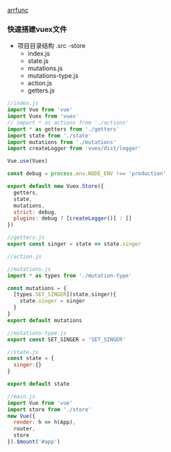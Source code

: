 [arrfunc](https://mp.weixin.qq.com/s/N0ahVkwVhDpnzGdZyC8jQg)

### 快速搭建vuex文件

- 项目目录结构
.src
  -store
    - index.js
    - state.js
    - mutations.js
    - mutations-type.js
    - action.js
    - getters.js

```js
//index.js
import Vue from 'vue'
import Vuex from 'vuex'
// import * as actions from './actions'
import * as getters from './getters'
import state from './state'
import mutations from './mutations'
import createLogger from 'vuex/dist/logger'

Vue.use(Vuex)

const debug = process.env.NODE_ENV !== 'production'

export default new Vuex.Store({
  getters,
  state,
  mutations,
  strict: debug,
  plugins: debug ? [createLogger()] : []
})
```

```js
//getters.js
export const singer = state => state.singer
```

```js
//action.js
```

```js
//mutations.js
import * as types from './mutation-type'

const mutations = {
  [types.SET_SINGER](state,singer){
    state.singer = singer
  }
}
export default mutations
```

```js
//mutations-type.js
export const SET_SINGER = 'SET_SINGER'
```

```js
//state.js
const state = {
  singer:{}
}

export default state
```

```js
//main.js
import Vue from 'vue'
import store from './store'
new Vue({
  render: h => h(App),
  router,
  store
}).$mount('#app')
```
